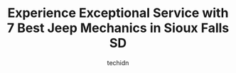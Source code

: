 ---
layout: ampstory
image: https://images.unsplash.com/photo-1632275227519-5a515f53272d?ixlib=rb-4.0.3&ixid=MnwxMjA3fDB8MHxwaG90by1wYWdlfHx8fGVufDB8fHx8&auto=format&fit=crop&w=640&h=853&q=80
author: techidn
featured: false
description: When it comes to finding reliable automotive experts in Sioux Falls SD, USA, look no further than the 7 best Jeep Mechanic in the area. With their exceptional skills and dedication to provid
title: Experience Exceptional Service with 7 Best Jeep Mechanics in Sioux Falls SD
cover:
   title: Experience Exceptional Service with 7 Best Jeep Mechanics in Sioux Falls SD
   subtitle: Rickpate
   background: https://images.unsplash.com/photo-1632275227519-5a515f53272d?ixlib=rb-4.0.3&ixid=MnwxMjA3fDB8MHxwaG90by1wYWdlfHx8fGVufDB8fHx8&auto=format&fit=crop&w=640&h=853&q=80

pages: 
 - layout: thirds
   top: <h1>#1 Tire Motive Service Center</h1>
   bottom: "<p>What can I say? I was 14 hours from home and had a rear tire blow out on my 14,000 pound motorhome. Mike ordered up 3 new tires before I even got there and I was in and o</p>"
   background: https://www.knot35.com/toplist/wp-content/uploads/2023/06/best-jeep-mechanic-1-in-sioux-falls-sd-1685839256.jpeg
   backgroundblur: true
 - layout: thirds
   top: <h1>#2 ABRA Auto Body Sioux Falls - South</h1>
   bottom: "<p>2601 S Carolyn Ave, Sioux Falls, SD 57106, United States</p>"
   background: https://www.knot35.com/toplist/wp-content/uploads/2023/06/best-jeep-mechanic-2-in-sioux-falls-sd-1685839257.jpeg
   cta:
      link: https://www.knot35.com/toplist/experience-exceptional-service-with-7-best-jeep-mechanics-in-sioux-falls-sd/
      text: Experience Exceptional Service with 7 Best Jeep Mechanics in Sioux Falls SD
 - layout: thirds
   top: <h1>#3 Automotive Brake & Exhaust</h1>
   bottom: "<p>2516 S Minnesota Ave, Sioux Falls, SD 57105, United States</p>"
   background: https://www.knot35.com/toplist/wp-content/uploads/2023/06/best-jeep-mechanic-3-in-sioux-falls-sd-1685839257.jpeg
   cta:
      link: https://www.knot35.com/toplist/experience-exceptional-service-with-7-best-jeep-mechanics-in-sioux-falls-sd/
      text: Experience Exceptional Service with 7 Best Jeep Mechanics in Sioux Falls SD
 - layout: thirds
   top: <h1>#4 Rons Garage</h1>
   bottom: "<p>2601 W Madison St, Sioux Falls, SD 57104, United States</p>"
   background: https://images.unsplash.com/photo-1552083974-186346191183?ixlib=rb-4.0.3&ixid=MnwxMjA3fDB8MHxwaG90by1wYWdlfHx8fGVufDB8fHx8&auto=format&fit=crop&w=640&h=853&q=80
   cta:
      link: https://www.knot35.com/toplist/experience-exceptional-service-with-7-best-jeep-mechanics-in-sioux-falls-sd/
      text: Experience Exceptional Service with 7 Best Jeep Mechanics in Sioux Falls SD
 - layout: thirds
   top: <h1>#5 Jay Egge Automatic Service, Inc</h1>
   bottom: "<p>7101 E Arrowhead Pkwy, Sioux Falls, SD 57110, United States</p>"
   background: https://images.unsplash.com/photo-1597773150796-e5c14ebecbf5?ixlib=rb-4.0.3&ixid=MnwxMjA3fDB8MHxwaG90by1wYWdlfHx8fGVufDB8fHx8&auto=format&fit=crop&w=640&h=853&q=80
   cta:
      link: https://www.knot35.com/toplist/experience-exceptional-service-with-7-best-jeep-mechanics-in-sioux-falls-sd/
      text: Experience Exceptional Service with 7 Best Jeep Mechanics in Sioux Falls SD
 - layout: thirds
   top: <h1>#6 605 Automotive Sales & Service Center</h1>
   bottom: "<p>1700 N Minnesota Ave, Sioux Falls, SD 57104, United States</p>"
   background: https://images.unsplash.com/photo-1599422314077-f4dfdaa4cd09?ixlib=rb-4.0.3&ixid=MnwxMjA3fDB8MHxwaG90by1wYWdlfHx8fGVufDB8fHx8&auto=format&fit=crop&w=640&h=853&q=80
   cta:
      link: https://www.knot35.com/toplist/experience-exceptional-service-with-7-best-jeep-mechanics-in-sioux-falls-sd/
      text: Experience Exceptional Service with 7 Best Jeep Mechanics in Sioux Falls SD
 - layout: thirds
   top: <h1>#7 Airway Auto Service Inc</h1>
   bottom: "<p>2110 N Westport Ave, Sioux Falls, SD 57107, United States</p>"
   background: https://images.unsplash.com/photo-1613843873231-1447db182f97?ixlib=rb-4.0.3&ixid=MnwxMjA3fDB8MHxwaG90by1wYWdlfHx8fGVufDB8fHx8&auto=format&fit=crop&w=640&h=853&q=80
   cta:
      link: https://www.knot35.com/toplist/experience-exceptional-service-with-7-best-jeep-mechanics-in-sioux-falls-sd/
      text: Experience Exceptional Service with 7 Best Jeep Mechanics in Sioux Falls SD
 - layout: thirds
   middle: Continue reading...
   background: https://images.unsplash.com/photo-1489648022186-8f49310909a0?ixlib=rb-4.0.3&ixid=MnwxMjA3fDB8MHxwaG90by1wYWdlfHx8fGVufDB8fHx8&auto=format&fit=crop&w=640&h=853&q=80
   cta:
      link: https://www.knot35.com/toplist/experience-exceptional-service-with-7-best-jeep-mechanics-in-sioux-falls-sd/
      text: Experience Exceptional Service with 7 Best Jeep Mechanics in Sioux Falls SD
      
---